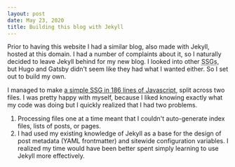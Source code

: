 ```yaml
---
layout: post
date: May 23, 2020
title: Building this blog with Jekyll
---
```


Prior to having this website I had a similar blog, also made with Jekyll, hosted
at this domain. I had a number of complaints about it, so I naturally decided to
leave Jekyll behind for my new blog. I looked into other <abbr title="Static
Site Generators">SSGs</abbr>, but Hugo and Gatsby didn't seem like they had what
I wanted either. So I set out to build my own.

I managed to make [a simple SSG in 186 lines of
Javascript](https://gist.github.com/ebanisadr/891f686ffbc09947bbcbfc0270c7225b),
split across two files. I was pretty happy with myself, because I liked knowing
exactly what my code was doing but I quickly realized that I had two problems.

1. Processing files one at a time meant that I couldn't auto-generate index
   files, lists of posts, or pages.
2. I had used my existing knowledge of Jekyll as a base for the design of post
   metadata (YAML frontmatter) and sitewide configuration variables. I realized
   my time would have been better spent simply learning to use Jekyll more
   effectively.


